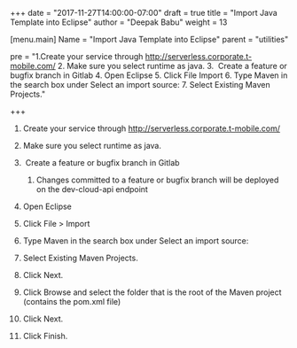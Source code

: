 
+++
date = "2017-11-27T14:00:00-07:00"
draft = true
title = "Import Java Template into Eclipse"
author = "Deepak Babu"
weight = 13

[menu.main]
Name = "Import Java Template into Eclipse"
parent = "utilities"

pre = "1.Create your service through <http://serverless.corporate.t-mobile.com/> 2.  Make sure you select runtime as java. 3.   Create a feature or bugfix branch in Gitlab 4.  Open Eclipse 5.  Click File Import 6.  Type Maven in the search box under Select an import source: 7.  Select Existing Maven Projects."

+++
<!-- Add a short description in the pre field inside menu

Import Java Template Into Eclipse
================================= -->

1.  Create your service through
    <http://serverless.corporate.t-mobile.com/>

2.  Make sure you select runtime as java.

3.   Create a feature or bugfix branch in Gitlab

    1.  Changes committed to a feature or bugfix branch will be deployed
        on the dev-cloud-api endpoint

4.  Open Eclipse

5.  Click File \> Import

6.  Type Maven in the search box under Select an import source:

7.  Select Existing Maven Projects.

8.  Click Next.

9.  Click Browse and select the folder that is the root of the Maven
    project (contains the pom.xml file)

10. Click Next.

11. Click Finish.

